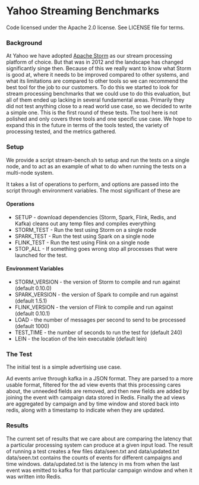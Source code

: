 <!--
 Copyright 2015, Yahoo Inc.
 Licensed under the terms of the Apache License 2.0. Please see LICENSE file in the project root for terms.
-->
# Yahoo Streaming Benchmarks 

Code licensed under the Apache 2.0 license. See LICENSE file for terms.

### Background
At Yahoo we have adopted [Apache Storm](https://storm.apache.org) as our stream processing platform of choice.  But that was in 2012 and the landscape has changed significantly singe then. Because of this we really want to know what Storm is good at, where it needs to be improved compared to other systems, and what its limitations are compared to other tools so we can recommend the best tool for the job to our customers.  To do this we started to look for stream processing benchmarks that we could use to do this evaluation, but all of them ended up lacking in several fundamental areas.  Primarily they did not test anything close to a read world use case, so we decided to write a simple one.  This is the first round of these tests.  The tool here is not polished and only covers three tools and one specific use case.  We hope to expand this in the future in terms of the tools tested, the variety of processing tested, and the metrics gathered.

### Setup
We provide a script stream-bench.sh to setup and run the tests on a single node, and to act as an example of what to do when running the tests on a multi-node system.

It takes a list of operations to perform, and options are passed into the script through environment variables. The most significant of these are

#### Operations
   * SETUP - download dependencies (Storm, Spark, Flink, Redis, and Kafka) cleans out any temp files and compiles everything
   * STORM_TEST - Run the test using Storm on a single node
   * SPARK_TEST - Run the test using Spark on a single node
   * FLINK_TEST - Run the test using Flink on a single node
   * STOP_ALL - If something goes wrong stop all processes that were launched for the test.

#### Environment Variables
   * STORM_VERSION - the version of Storm to compile and run against (default 0.10.0)
   * SPARK_VERSION - the version of Spark to compile and run against (default 1.5.1)
   * FLINK_VERSION - the version of Flink to compile and run against (default 0.10.1)
   * LOAD - the number of messages per second to send to be processed (default 1000)
   * TEST_TIME - the number of seconds to run the test for (default 240)
   * LEIN - the location of the lein executable (default lein)

### The Test
The initial test is a simple advertising use case.

Ad events arrive through kafka in a JSON format.  They are parsed to a more usable format, filtered for the ad view events that this processing cares about, the unneeded fields are removed, and then new fields are added by joining the event with campaign data stored in Redis.  Finally the ad views are aggregated by campaign and by time window and stored back into redis, along with a timestamp to indicate when they are updated.


### Results
The current set of results that we care about are comparing the latency that a particular processing system can produce at a given input load.
The result of running a test creates a few files data/seen.txt and data/updated.txt  data/seen.txt contains the counts of events for different campaigns and time windows.  data/updated.txt is the latency in ms from when the last event was emitted to kafka for that particular campaign window and when it was written into Redis.
